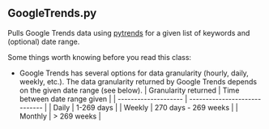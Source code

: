## GoogleTrends.py
Pulls Google Trends data using [pytrends](https://github.com/GeneralMills/pytrends) for a given list of keywords and (optional) date range.

Some things worth knowing before you read this class:
- Google Trends has several options for data granularity (hourly, daily, weekly, etc.). The data granularity returned by Google Trends depends on the given date range (see below).
| Granularity returned | Time between date range given |
| -------------------- | ----------------------------- |
| Daily                | 1-269 days                    |
| Weekly               | 270 days - 269 weeks          |
| Monthly              | \> 269 weeks                  |